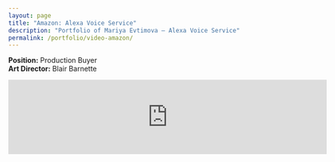 ```yaml
---
layout: page
title: "Amazon: Alexa Voice Service"
description: "Portfolio of Mariya Evtimova — Alexa Voice Service"
permalink: /portfolio/video-amazon/
---
```

**Position:** Production Buyer  
**Art Director:** Blair Barnette  

<div class="VideoContainer">
<iframe class="VideoContainer-frame" width="640" src="https://www.youtube.com/embed/sulDcHJzcB4" frameborder="0" allowfullscreen></iframe>
</div>